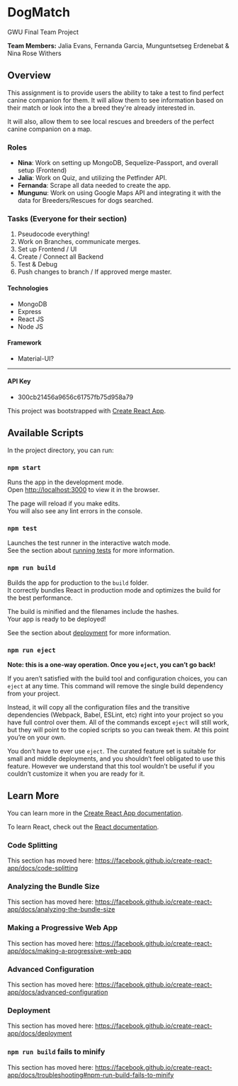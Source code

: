 # DogMatch
GWU Final Team Project

**Team Members:** Jalia Evans, Fernanda Garcia, Munguntsetseg Erdenebat & Nina Rose Withers

## Overview

This assignment is to provide users the ability to take a test to find perfect canine companion for them. It will allow them to see information based on their match or look into the a breed they're already interested in. 

It will also, allow them to see local rescues and breeders of the perfect canine companion on a map. 

### Roles

- **Nina**: Work on setting up MongoDB, Sequelize-Passport, and overall setup (Frontend)
- **Jalia**: Work on Quiz, and utilizing the Petfinder API.
- **Fernanda**: Scrape all data needed to create the app.
- **Mungunu**: Work on using Google Maps API and integrating it with the data for Breeders/Rescues for dogs searched.

### Tasks (Everyone for their section)
1. Pseudocode everything!
1. Work on Branches, communicate merges.
1. Set up Frontend / UI
1. Create / Connect all Backend
1. Test & Debug
1. Push changes to branch / If approved merge master.


#### Technologies 

- MongoDB
- Express
- React JS
- Node JS

#### Framework
- Material-UI?

---

#### API Key
- 300cb21456a9656c61757fb75d958a79

This project was bootstrapped with [Create React App](https://github.com/facebook/create-react-app).

## Available Scripts

In the project directory, you can run:

### `npm start`

Runs the app in the development mode.<br>
Open [http://localhost:3000](http://localhost:3000) to view it in the browser.

The page will reload if you make edits.<br>
You will also see any lint errors in the console.

### `npm test`

Launches the test runner in the interactive watch mode.<br>
See the section about [running tests](https://facebook.github.io/create-react-app/docs/running-tests) for more information.

### `npm run build`

Builds the app for production to the `build` folder.<br>
It correctly bundles React in production mode and optimizes the build for the best performance.

The build is minified and the filenames include the hashes.<br>
Your app is ready to be deployed!

See the section about [deployment](https://facebook.github.io/create-react-app/docs/deployment) for more information.

### `npm run eject`

**Note: this is a one-way operation. Once you `eject`, you can’t go back!**

If you aren’t satisfied with the build tool and configuration choices, you can `eject` at any time. This command will remove the single build dependency from your project.

Instead, it will copy all the configuration files and the transitive dependencies (Webpack, Babel, ESLint, etc) right into your project so you have full control over them. All of the commands except `eject` will still work, but they will point to the copied scripts so you can tweak them. At this point you’re on your own.

You don’t have to ever use `eject`. The curated feature set is suitable for small and middle deployments, and you shouldn’t feel obligated to use this feature. However we understand that this tool wouldn’t be useful if you couldn’t customize it when you are ready for it.

## Learn More

You can learn more in the [Create React App documentation](https://facebook.github.io/create-react-app/docs/getting-started).

To learn React, check out the [React documentation](https://reactjs.org/).

### Code Splitting

This section has moved here: https://facebook.github.io/create-react-app/docs/code-splitting

### Analyzing the Bundle Size

This section has moved here: https://facebook.github.io/create-react-app/docs/analyzing-the-bundle-size

### Making a Progressive Web App

This section has moved here: https://facebook.github.io/create-react-app/docs/making-a-progressive-web-app

### Advanced Configuration

This section has moved here: https://facebook.github.io/create-react-app/docs/advanced-configuration

### Deployment

This section has moved here: https://facebook.github.io/create-react-app/docs/deployment

### `npm run build` fails to minify

This section has moved here: https://facebook.github.io/create-react-app/docs/troubleshooting#npm-run-build-fails-to-minify
